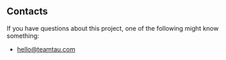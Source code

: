 <p align="center">
   
</p>

## Contacts

If you have questions about this project, one of the following might know something:

* hello@teamtau.com